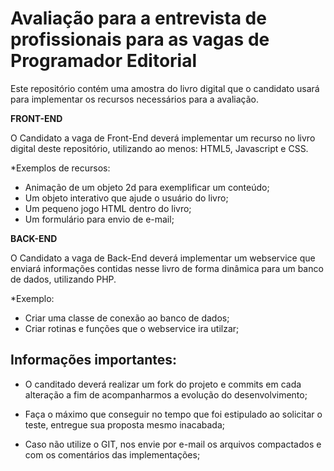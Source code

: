 # Avaliação para a entrevista de profissionais para as vagas de Programador Editorial

Este repositório contém uma amostra do livro digital que o candidato usará para implementar os recursos necessários para a avaliação.

**FRONT-END**

O Candidato a vaga de Front-End deverá implementar um recurso no livro digital deste repositório, utilizando ao menos: HTML5, Javascript e CSS.

*Exemplos de recursos:
- Animação de um objeto 2d para exemplificar um conteúdo;
- Um objeto interativo que ajude o usuário do livro;
- Um pequeno jogo HTML dentro do livro;
- Um formulário para envio de e-mail;

**BACK-END**

O Candidato a vaga de Back-End deverá implementar um webservice que enviará informações contidas nesse livro de forma dinâmica para um banco de dados, utilizando PHP.

*Exemplo:
- Criar uma classe de conexão ao banco de dados;
- Criar rotinas e funções que o webservice ira utilzar;


## <a name='toc'>Informações importantes:</a>

 * O canditado deverá realizar um fork do projeto e commits em cada alteração a fim de acompanharmos a evolução do desenvolvimento;
 
 * Faça o máximo que conseguir no tempo que foi estipulado ao solicitar o teste, entregue sua proposta mesmo inacabada;
 
 * Caso não utilize o GIT, nos envie por e-mail os arquivos compactados e com os comentários das implementações;


